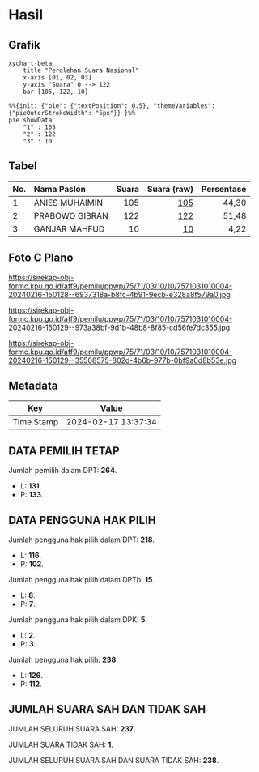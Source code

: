 # Hasil

## Grafik

```mermaid
xychart-beta
    title "Perolehan Suara Nasional"
    x-axis [01, 02, 03]
    y-axis "Suara" 0 --> 122
    bar [105, 122, 10]
```

```mermaid
%%{init: {"pie": {"textPosition": 0.5}, "themeVariables": {"pieOuterStrokeWidth": "5px"}} }%%
pie showData
    "1" : 105
    "2" : 122
    "3" : 10
```

## Tabel

| No. | Nama Paslon    | Suara | Suara (raw) | Persentase |
|:--- |:-------------- | -----:| -----------:| ----------:|
| 1   | ANIES MUHAIMIN | 105   | [105][p-1]  | 44,30      |
| 2   | PRABOWO GIBRAN | 122   | [122][p-2]  | 51,48      |
| 3   | GANJAR MAHFUD  | 10    | [10][p-3]   | 4,22       |


[p-1]: https://github.com/gigit-pemilu/pemilu-2024/blob/main/pilpres/hitung-suara/sub/75-gorontalo/sub/71-kota-gorontalo/sub/03-kota-utara/sub/1010-dulomo-selatan/sub/004-tps/sub/paslon-1.txt
[p-2]: https://github.com/gigit-pemilu/pemilu-2024/blob/main/pilpres/hitung-suara/sub/75-gorontalo/sub/71-kota-gorontalo/sub/03-kota-utara/sub/1010-dulomo-selatan/sub/004-tps/sub/paslon-2.txt
[p-3]: https://github.com/gigit-pemilu/pemilu-2024/blob/main/pilpres/hitung-suara/sub/75-gorontalo/sub/71-kota-gorontalo/sub/03-kota-utara/sub/1010-dulomo-selatan/sub/004-tps/sub/paslon-3.txt

## Foto C Plano

https://sirekap-obj-formc.kpu.go.id/aff9/pemilu/ppwp/75/71/03/10/10/7571031010004-20240216-150128--6937318a-b8fc-4b91-9ecb-e328a8f579a0.jpg

https://sirekap-obj-formc.kpu.go.id/aff9/pemilu/ppwp/75/71/03/10/10/7571031010004-20240216-150129--973a38bf-9d1b-48b8-8f85-cd56fe7dc355.jpg

https://sirekap-obj-formc.kpu.go.id/aff9/pemilu/ppwp/75/71/03/10/10/7571031010004-20240216-150129--35508575-802d-4b6b-977b-0bf9a0d8b53e.jpg


## Metadata

| Key        | Value               |
| ---------- | ------------------- |
| Time Stamp | 2024-02-17 13:37:34 |


## DATA PEMILIH TETAP

Jumlah pemilih dalam DPT: **264**.
 * L: **131**.
 * P: **133**.

## DATA PENGGUNA HAK PILIH

Jumlah pengguna hak pilih dalam DPT: **218**.
 * L: **116**.
 * P: **102**.

Jumlah pengguna hak pilih dalam DPTb: **15**.
 * L: **8**.
 * P: **7**.

Jumlah pengguna hak pilih dalam DPK: **5**.
 * L: **2**.
 * P: **3**.

Jumlah pengguna hak pilih: **238**.
 * L: **126**.
 * P: **112**.

## JUMLAH SUARA SAH DAN TIDAK SAH

JUMLAH SELURUH SUARA SAH: **237**.

JUMLAH SUARA TIDAK SAH: **1**.

JUMLAH SELURUH SUARA SAH DAN SUARA TIDAK SAH: **238**.


